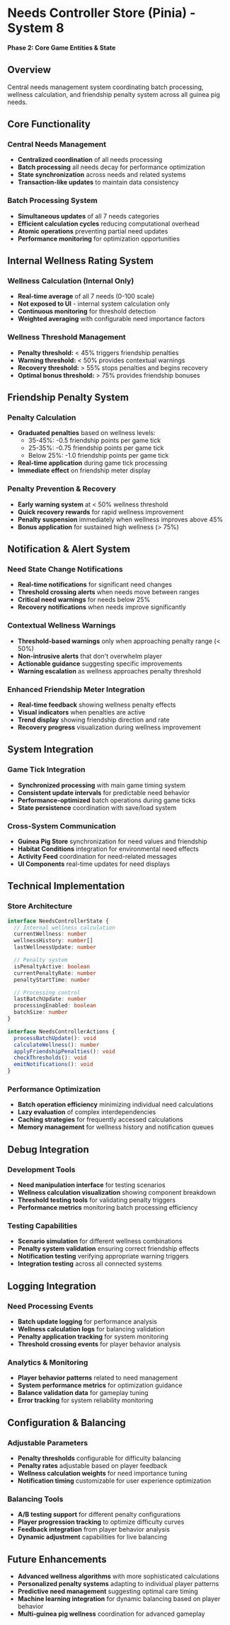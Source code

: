 # Needs Controller Store (Pinia) - System 8

**Phase 2: Core Game Entities & State**

## Overview
Central needs management system coordinating batch processing, wellness calculation, and friendship penalty system across all guinea pig needs.

## Core Functionality

### Central Needs Management
- **Centralized coordination** of all needs processing
- **Batch processing** all needs decay for performance optimization
- **State synchronization** across needs and related systems
- **Transaction-like updates** to maintain data consistency

### Batch Processing System
- **Simultaneous updates** of all 7 needs categories
- **Efficient calculation cycles** reducing computational overhead
- **Atomic operations** preventing partial need updates
- **Performance monitoring** for optimization opportunities

## Internal Wellness Rating System

### Wellness Calculation (Internal Only)
- **Real-time average** of all 7 needs (0-100 scale)
- **Not exposed to UI** - internal system calculation only
- **Continuous monitoring** for threshold detection
- **Weighted averaging** with configurable need importance factors

### Wellness Threshold Management
- **Penalty threshold:** < 45% triggers friendship penalties
- **Warning threshold:** < 50% provides contextual warnings
- **Recovery threshold:** > 55% stops penalties and begins recovery
- **Optimal bonus threshold:** > 75% provides friendship bonuses

## Friendship Penalty System

### Penalty Calculation
- **Graduated penalties** based on wellness levels:
  - 35-45%: -0.5 friendship points per game tick
  - 25-35%: -0.75 friendship points per game tick
  - Below 25%: -1.0 friendship points per game tick
- **Real-time application** during game tick processing
- **Immediate effect** on friendship meter display

### Penalty Prevention & Recovery
- **Early warning system** at < 50% wellness threshold
- **Quick recovery rewards** for rapid wellness improvement
- **Penalty suspension** immediately when wellness improves above 45%
- **Bonus application** for sustained high wellness (> 75%)

## Notification & Alert System

### Need State Change Notifications
- **Real-time notifications** for significant need changes
- **Threshold crossing alerts** when needs move between ranges
- **Critical need warnings** for needs below 25%
- **Recovery notifications** when needs improve significantly

### Contextual Wellness Warnings
- **Threshold-based warnings** only when approaching penalty range (< 50%)
- **Non-intrusive alerts** that don't overwhelm player
- **Actionable guidance** suggesting specific improvements
- **Warning escalation** as wellness approaches penalty threshold

### Enhanced Friendship Meter Integration
- **Real-time feedback** showing wellness penalty effects
- **Visual indicators** when penalties are active
- **Trend display** showing friendship direction and rate
- **Recovery progress** visualization during wellness improvement

## System Integration

### Game Tick Integration
- **Synchronized processing** with main game timing system
- **Consistent update intervals** for predictable need behavior
- **Performance-optimized** batch operations during game ticks
- **State persistence** coordination with save/load system

### Cross-System Communication
- **Guinea Pig Store** synchronization for need values and friendship
- **Habitat Conditions** integration for environmental need effects
- **Activity Feed** coordination for need-related messages
- **UI Components** real-time updates for need displays

## Technical Implementation

### Store Architecture
```typescript
interface NeedsControllerState {
  // Internal wellness calculation
  currentWellness: number
  wellnessHistory: number[]
  lastWellnessUpdate: number

  // Penalty system
  isPenaltyActive: boolean
  currentPenaltyRate: number
  penaltyStartTime: number

  // Processing control
  lastBatchUpdate: number
  processingEnabled: boolean
  batchSize: number
}

interface NeedsControllerActions {
  processBatchUpdate(): void
  calculateWellness(): number
  applyFriendshipPenalties(): void
  checkThresholds(): void
  emitNotifications(): void
}
```

### Performance Optimization
- **Batch operation efficiency** minimizing individual need calculations
- **Lazy evaluation** of complex interdependencies
- **Caching strategies** for frequently accessed calculations
- **Memory management** for wellness history and notification queues

## Debug Integration

### Development Tools
- **Need manipulation interface** for testing scenarios
- **Wellness calculation visualization** showing component breakdown
- **Threshold testing tools** for validating penalty triggers
- **Performance metrics** monitoring batch processing efficiency

### Testing Capabilities
- **Scenario simulation** for different wellness combinations
- **Penalty system validation** ensuring correct friendship effects
- **Notification testing** verifying appropriate warning triggers
- **Integration testing** across all connected systems

## Logging Integration

### Need Processing Events
- **Batch update logging** for performance analysis
- **Wellness calculation logs** for balancing validation
- **Penalty application tracking** for system monitoring
- **Threshold crossing events** for player behavior analysis

### Analytics & Monitoring
- **Player behavior patterns** related to need management
- **System performance metrics** for optimization guidance
- **Balance validation data** for gameplay tuning
- **Error tracking** for system reliability monitoring

## Configuration & Balancing

### Adjustable Parameters
- **Penalty thresholds** configurable for difficulty balancing
- **Penalty rates** adjustable based on player feedback
- **Wellness calculation weights** for need importance tuning
- **Notification timing** customizable for user experience optimization

### Balancing Tools
- **A/B testing support** for different penalty configurations
- **Player progression tracking** to optimize difficulty curves
- **Feedback integration** from player behavior analysis
- **Dynamic adjustment** capabilities for live balancing

## Future Enhancements
- **Advanced wellness algorithms** with more sophisticated calculations
- **Personalized penalty systems** adapting to individual player patterns
- **Predictive need management** suggesting optimal care timing
- **Machine learning integration** for dynamic balancing based on player behavior
- **Multi-guinea pig wellness** coordination for advanced gameplay